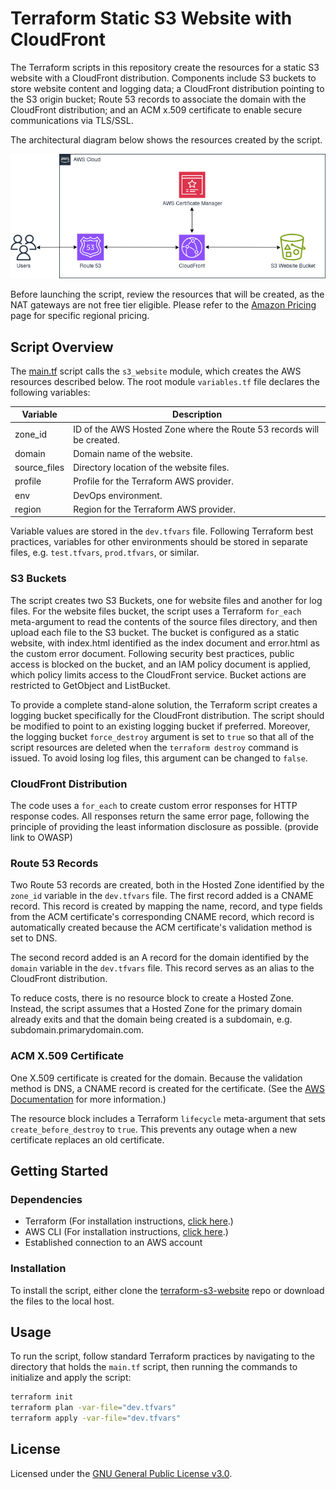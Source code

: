 # Terraform Static S3 Website with CloudFront 
The Terraform scripts in this repository create the resources for a static S3 website with a CloudFront distribution. Components include S3 buckets to store website content and logging data; a CloudFront distribution pointing to the S3 origin bucket; Route 53 records to associate the domain with the CloudFront distribution; and an ACM x.509 certificate to enable secure communications via TLS/SSL.

The architectural diagram below shows the resources created by the script.

![S3-CloudFront diagram](./img/s3-cloudfront.png)

Before launching the script, review the resources that will be created, as the NAT gateways are not free tier eligible. Please refer to the [Amazon Pricing](https://aws.amazon.com/pricing/) page for specific regional pricing.  

## Script Overview
The [main.tf](./main.tf) script calls the `s3_website` module, which creates the AWS resources described below. The root module `variables.tf` file declares the following variables:

|Variable|Description|
|--------|-----------|
|zone_id|ID of the AWS Hosted Zone where the Route 53 records will be created.|
|domain|Domain name of the website.|
|source_files|Directory location of the website files.|
|profile|Profile for the Terraform AWS provider.| 
|env|DevOps environment.|
|region|Region for the Terraform AWS provider.|

Variable values are stored in the `dev.tfvars` file. Following Terraform best practices, variables for other environments should be stored in separate files, e.g. `test.tfvars`, `prod.tfvars`, or similar.

### S3 Buckets
The script creates two S3 Buckets, one for website files and another for log files. For the website files bucket, the script uses a Terraform `for_each` meta-argument to read the contents of the source files directory, and then upload each file to the S3 bucket. The bucket is configured as a static website, with index.html identified as the index document and error.html as the custom error document. Following security best practices, public access is blocked on the bucket, and an IAM policy document is applied, which policy limits access to the CloudFront service. Bucket actions are restricted to GetObject and ListBucket.

To provide a complete stand-alone solution, the Terraform script creates a logging bucket specifically for the CloudFront distribution. The script should be modified to point to an existing logging bucket if preferred. Moreover, the logging bucket `force_destroy` argument is set to `true` so that all of the script resources are deleted when the `terraform destroy` command is issued. To avoid losing log files, this argument can be changed to `false`. 

### CloudFront Distribution
The code uses a `for_each` to create custom error responses for HTTP response codes. All responses return the same error page, following the principle of providing the least information disclosure as possible. (provide link to OWASP)

### Route 53 Records
Two Route 53 records are created, both in the Hosted Zone identified by the `zone_id` variable in the `dev.tfvars` file. The first record added is a CNAME record. This record is created by mapping the name, record, and type fields from the ACM certificate's corresponding CNAME record, which record is automatically created because the ACM certificate's validation method is set to DNS.

The second record added is an A record for the domain identified by the `domain` variable in the `dev.tfvars` file. This record serves as an alias to the CloudFront distribution.

To reduce costs, there is no resource block to create a Hosted Zone. Instead, the script assumes that a Hosted Zone for the primary domain already exits and that the domain being created is a subdomain, e.g. subdomain.primarydomain.com. 

### ACM X.509 Certificate
One X.509 certificate is created for the domain. Because the validation method is DNS, a CNAME record is created for the certificate. (See the [AWS Documentation](https://docs.aws.amazon.com/acm/latest/userguide/dns-validation.html) for more information.)

The resource block includes a Terraform `lifecycle` meta-argument that sets `create_before_destroy` to `true`. This prevents any outage when a new certificate replaces an old certificate.

## Getting Started

### Dependencies

+ Terraform (For installation instructions, [click here](https://developer.hashicorp.com/terraform/tutorials/aws-get-started/install-cli).)
+ AWS CLI (For installation instructions, [click here](https://docs.aws.amazon.com/cli/latest/userguide/getting-started-install.html).)
+ Established connection to an AWS account

### Installation
To install the script, either clone the [terraform-s3-website](.) repo or download the files to the local host. 

## Usage
To run the script, follow standard Terraform practices by navigating to the directory that holds the `main.tf` script, then running the commands to initialize and apply the script:

```bash
terraform init
terraform plan -var-file="dev.tfvars"
terraform apply -var-file="dev.tfvars"
```

## License
Licensed under the [GNU General Public License v3.0](./LICENSE).
